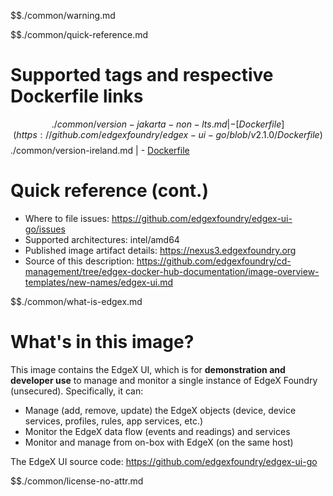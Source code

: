 $$./common/warning.md

$$./common/quick-reference.md

# Supported tags and respective Dockerfile links

$$./common/version-jakarta-non-lts.md |
        - [Dockerfile](https://github.com/edgexfoundry/edgex-ui-go/blob/v2.1.0/Dockerfile)
$$./common/version-ireland.md |
        - [Dockerfile](https://github.com/edgexfoundry/edgex-ui-go/blob/v2.0.0/Dockerfile)

# Quick reference (cont.)

- Where to file issues: https://github.com/edgexfoundry/edgex-ui-go/issues
- Supported architectures: intel/amd64
- Published image artifact details: https://nexus3.edgexfoundry.org
- Source of this description: https://github.com/edgexfoundry/cd-management/tree/edgex-docker-hub-documentation/image-overview-templates/new-names/edgex-ui.md

$$./common/what-is-edgex.md

# What's in this image?

This image contains the EdgeX UI, which is for **demonstration and developer use** to manage and monitor a single instance of EdgeX Foundry (unsecured).  Specifically, it can:

- Manage (add, remove, update) the EdgeX objects (device, device services, profiles, rules, app services, etc.)
- Monitor the EdgeX data flow (events and readings) and services
- Monitor and manage from on-box with EdgeX (on the same host)

The EdgeX UI source code: <https://github.com/edgexfoundry/edgex-ui-go>

$$./common/license-no-attr.md
